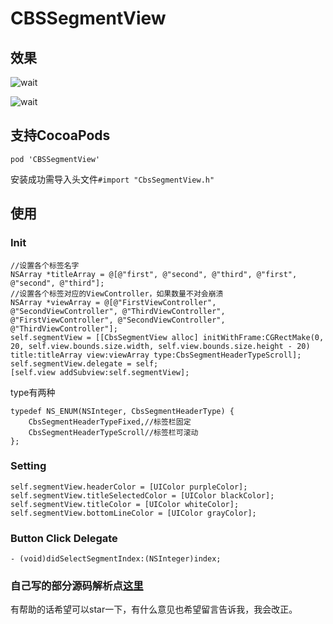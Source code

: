 # CBSSegmentView

## 效果

![wait](https://github.com/cbsfly/cbsfly.github.io/raw/master/images/gallery1/segment1.gif)

![wait](https://github.com/cbsfly/cbsfly.github.io/raw/master/images/gallery1/segment2.gif)

## 支持CocoaPods

`pod 'CBSSegmentView'`

安装成功需导入头文件`#import "CbsSegmentView.h"`

## 使用

### Init

	//设置各个标签名字
    NSArray *titleArray = @[@"first", @"second", @"third", @"first", @"second", @"third"];
    //设置各个标签对应的ViewController，如果数量不对会崩溃
    NSArray *viewArray = @[@"FirstViewController", @"SecondViewController", @"ThirdViewController", @"FirstViewController", @"SecondViewController", @"ThirdViewController"];
    self.segmentView = [[CbsSegmentView alloc] initWithFrame:CGRectMake(0, 20, self.view.bounds.size.width, self.view.bounds.size.height - 20) title:titleArray view:viewArray type:CbsSegmentHeaderTypeScroll];
    self.segmentView.delegate = self;
    [self.view addSubview:self.segmentView];
    
type有两种

	typedef NS_ENUM(NSInteger, CbsSegmentHeaderType) {
    	CbsSegmentHeaderTypeFixed,//标签栏固定
    	CbsSegmentHeaderTypeScroll//标签栏可滚动
	};


### Setting

    self.segmentView.headerColor = [UIColor purpleColor];
    self.segmentView.titleSelectedColor = [UIColor blackColor];
    self.segmentView.titleColor = [UIColor whiteColor];
    self.segmentView.bottomLineColor = [UIColor grayColor];
    
### Button Click Delegate

	- (void)didSelectSegmentIndex:(NSInteger)index;


### 自己写的部分源码解析点[这里](http://cbsfly.github.io/ios/segmentview)

有帮助的话希望可以star一下，有什么意见也希望留言告诉我，我会改正。

